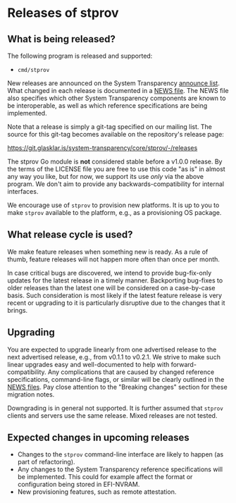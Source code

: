# Releases of stprov

## What is being released?

The following program is released and supported:

  - `cmd/stprov`

New releases are announced on the System Transparency [announce list][].  What
changed in each release is documented in a [NEWS file](./NEWS).  The NEWS file
also specifies which other System Transparency components are known to be
interoperable, as well as which reference specifications are being implemented.

Note that a release is simply a git-tag specified on our mailing list.  The
source for this git-tag becomes available on the repository's release page:

  https://git.glasklar.is/system-transparency/core/stprov/-/releases

The stprov Go module is **not** considered stable before a v1.0.0 release.  By
the terms of the LICENSE file you are free to use this code "as is" in almost
any way you like, but for now, we support its use _only_ via the above program.
We don't aim to provide any backwards-compatibility for internal interfaces.

We encourage use of `stprov` to provision new platforms.  It is up to you to
make `stprov` available to the platform, e.g., as a provisioning OS package.

[announce list]: https://lists.system-transparency.org/mailman3/postorius/lists/st-announce.lists.system-transparency.org/

## What release cycle is used?

We make feature releases when something new is ready.  As a rule of thumb,
feature releases will not happen more often than once per month.

In case critical bugs are discovered, we intend to provide bug-fix-only updates
for the latest release in a timely manner.  Backporting bug-fixes to older
releases than the latest one will be considered on a case-by-case basis.  Such
consideration is most likely if the latest feature release is very recent or
upgrading to it is particularly disruptive due to the changes that it brings.

## Upgrading

You are expected to upgrade linearly from one advertised release to the next
advertised release, e.g., from v0.1.1 to v0.2.1.  We strive to make such linear
upgrades easy and well-documented to help with forward-compatibility.  Any
complications that are caused by changed reference specifications, command-line
flags, or similar will be clearly outlined in the [NEWS files](./NEWS).  Pay
close attention to the "Breaking changes" section for these migration notes.

Downgrading is in general not supported.  It is further assumed that `stprov`
clients and servers use the same release.  Mixed releases are not tested.

## Expected changes in upcoming releases

  - Changes to the `stprov` command-line interface are likely to happen (as part
    of refactoring).
  - Any changes to the System Transparency reference specifications will be
    implemented.  This could for example affect the format or configuration
    being stored in EFI-NVRAM.
  - New provisioning features, such as remote attestation.
